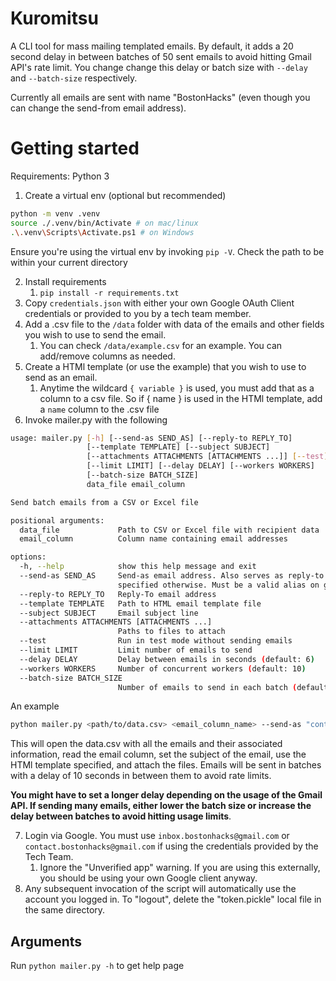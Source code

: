# Kuromitsu
A CLI tool for mass mailing templated emails. By default, it adds a 20 second delay in between batches of 50 sent emails to avoid hitting Gmail API's rate limit. You change change this delay or batch size with `--delay` and `--batch-size` respectively. 

Currently all emails are sent with name "BostonHacks" (even though you can change the send-from email address). 


# Getting started
Requirements: Python 3

1) Create a virtual env (optional but recommended)
```bash
python -m venv .venv
source ./.venv/bin/Activate # on mac/linux
.\.venv\Scripts\Activate.ps1 # on Windows
```
Ensure you're using the virtual env by invoking `pip -V`. Check the path to be within your current directory

2) Install requirements
   1) `pip install -r requirements.txt`
3) Copy `credentials.json` with either your own Google OAuth Client credentials or provided to you by a tech team member.
4) Add a .csv file to the `/data` folder with data of the emails and other fields you wish to use to send the email.
   1) You can check `/data/example.csv` for an example. You can add/remove columns as needed.
5) Create a HTMl template (or use the example) that you wish to use to send as an email. 
   1) Anytime the wildcard `{ variable }` is used, you must add that as a column to a csv file. So if { name } is used in the HTMl template, add a `name` column to the .csv file
6) Invoke mailer.py with the following 
```bash
usage: mailer.py [-h] [--send-as SEND_AS] [--reply-to REPLY_TO]
                 [--template TEMPLATE] [--subject SUBJECT]
                 [--attachments ATTACHMENTS [ATTACHMENTS ...]] [--test]
                 [--limit LIMIT] [--delay DELAY] [--workers WORKERS]
                 [--batch-size BATCH_SIZE]
                 data_file email_column

Send batch emails from a CSV or Excel file

positional arguments:
  data_file             Path to CSV or Excel file with recipient data
  email_column          Column name containing email addresses

options:
  -h, --help            show this help message and exit
  --send-as SEND_AS     Send-as email address. Also serves as reply-to unless
                        specified otherwise. Must be a valid alias on gmail account
  --reply-to REPLY_TO   Reply-To email address
  --template TEMPLATE   Path to HTML email template file
  --subject SUBJECT     Email subject line
  --attachments ATTACHMENTS [ATTACHMENTS ...]
                        Paths to files to attach
  --test                Run in test mode without sending emails
  --limit LIMIT         Limit number of emails to send
  --delay DELAY         Delay between emails in seconds (default: 6)
  --workers WORKERS     Number of concurrent workers (default: 10)
  --batch-size BATCH_SIZE
                        Number of emails to send in each batch (default: 10)
```
An example
```bash
python mailer.py <path/to/data.csv> <email_column_name> --send-as "contact@bostonhacks.org" --subject "BostonHacks 2025 Updates" --template <path/to/template.html> --attachments <path/to/file> <path/to/file2>
```
This will open the data.csv with all the emails and their associated information, read the email column, set the subject of the email, use the HTMl template specified, and attach the files. Emails will be sent in batches with a delay of 10 seconds in between them to avoid rate limits.

**You might have to set a longer delay depending on the usage of the Gmail API. If sending many emails, either lower the batch size or increase the delay between batches to avoid hitting usage limits**.

7) Login via Google. You must use `inbox.bostonhacks@gmail.com` or `contact.bostonhacks@gmail.com` if using the credentials provided by the Tech Team. 
   1) Ignore the "Unverified app" warning. If you are using this externally, you should be using your own Google client anyway.
8) Any subsequent invocation of the script will automatically use the account you logged in. To "logout", delete the "token.pickle" local file in the same directory.

## Arguments
Run `python mailer.py -h` to get help page

